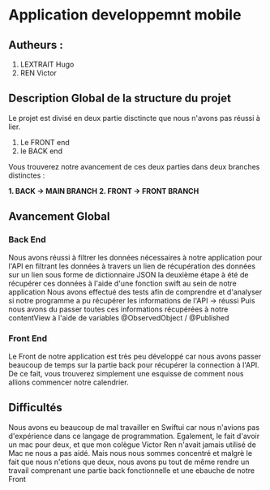 # Application developpemnt mobile

## Autheurs :
1. LEXTRAIT Hugo
2. REN Victor

## Description Global de la structure du projet

Le projet est divisé en deux partie disctincte que nous n'avons pas réussi à lier.  

1. Le FRONT end 
2. le BACK end 

Vous trouverez notre avancement de ces deux parties dans deux branches distinctes :

**1. BACK -> MAIN BRANCH**
**2. FRONT -> FRONT BRANCH**

##  Avancement Global

### Back End

Nous avons réussi à filtrer les données nécessaires à notre application pour l'API en filtrant les données à travers un lien de récupération des données sur un lien sous forme de dictionnaire JSON
la deuxième étape à été de récupérer ces données à l'aide d'une fonction swift au sein de notre application
Nous avons effectué des tests afin de comprendre et d'analyser si notre programme a pu récupérer les informations de l'API -> réussi
Puis nous avons du passer toutes ces informations récupérées à notre contentView à l'aide de variables  @ObservedObject / @Published

### Front End

Le Front de notre application est très peu développé car nous avons passer beaucoup de temps sur la partie back pour récupérer la connection à l'API. De ce fait, vous trouverez simplement une esquisse de comment nous allions commencer notre calendrier. 

##  Difficultés

Nous avons eu beaucoup de mal travailler en Swiftui car nous n'avions pas d'expérience dans ce langage de programmation. Egalement, le fait d'avoir un mac pour deux, et que mon colègue Victor Ren n'avait jamais utilisé de Mac ne nous a pas aidé. Mais nous nous sommes concentré et malgrè le fait que nous n'etions que deux, nous avons pu tout de même rendre un travail comprenant une partie back fonctionnelle et une ebauche de notre Front

